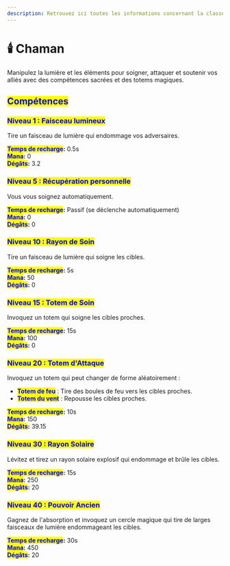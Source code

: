 ```yaml
---
description: Retrouvez ici toutes les informations concernant la classe Chaman
---
```


# 🕯️ Chaman

Manipulez la lumière et les éléments pour soigner, attaquer et soutenir vos alliés avec des compétences sacrées et des totems magiques.

## <mark style="color:blue;">Compétences</mark>

### <mark style="color:blue;">N</mark><mark style="color:blue;">**iveau 1 : Faisceau lumineux**</mark>

Tire un faisceau de lumière qui endommage vos adversaires.

<mark style="color:blue;">**Temps de recharge**</mark>**:** 0.5s\
<mark style="color:blue;">**Mana**</mark>**:** 0\
<mark style="color:blue;">**Dégâts**</mark>**:** 3.2

### <mark style="color:blue;">N</mark><mark style="color:blue;">**iveau 5 : Récupération personnelle**</mark>

Vous vous soignez automatiquement.

<mark style="color:blue;">**Temps de recharge**</mark>**:** Passif (se déclenche automatiquement)\
<mark style="color:blue;">**Mana**</mark>**:** 0\
<mark style="color:blue;">**Dégâts**</mark>**:** 0

### <mark style="color:blue;">N</mark><mark style="color:blue;">**iveau 10 : Rayon de Soin**</mark>

Tire un faisceau de lumière qui soigne les cibles.

<mark style="color:blue;">**Temps de recharge**</mark>**:** 5s\
<mark style="color:blue;">**Mana**</mark>**:** 50\
<mark style="color:blue;">**Dégâts**</mark>**:** 0

### <mark style="color:blue;">N</mark><mark style="color:blue;">**iveau 15 : Totem de Soin**</mark>

Invoquez un totem qui soigne les cibles proches.

<mark style="color:blue;">**Temps de recharge**</mark>**:** 15s\
<mark style="color:blue;">**Mana**</mark>**:** 100\
<mark style="color:blue;">**Dégâts**</mark>**:** 0

### <mark style="color:blue;">N</mark><mark style="color:blue;">**iveau 20 : Totem d'Attaque**</mark>

Invoquez un totem qui peut changer de forme aléatoirement :

* <mark style="color:blue;">**Totem de feu**</mark> : Tire des boules de feu vers les cibles proches.
* <mark style="color:blue;">**Totem du vent**</mark> : Repousse les cibles proches.

<mark style="color:blue;">**Temps de recharge**</mark>**:** 10s\
<mark style="color:blue;">**Mana**</mark>**:** 150\
<mark style="color:blue;">**Dégâts**</mark>**:** 39.15

### <mark style="color:blue;">N</mark><mark style="color:blue;">**iveau 30 : Rayon Solaire**</mark>

Lévitez et tirez un rayon solaire explosif qui endommage et brûle les cibles.

<mark style="color:blue;">**Temps de recharge**</mark>**:** 15s\
<mark style="color:blue;">**Mana**</mark>**:** 250\
<mark style="color:blue;">**Dégâts**</mark>**:** 20

### <mark style="color:blue;">N</mark><mark style="color:blue;">**iveau 40 : Pouvoir Ancien**</mark>

Gagnez de l'absorption et invoquez un cercle magique qui tire de larges faisceaux de lumière endommageant les cibles.

<mark style="color:blue;">**Temps de recharge**</mark>**:** 30s\
<mark style="color:blue;">**Mana**</mark>**:** 450\
<mark style="color:blue;">**Dégâts**</mark>**:** 20
